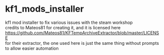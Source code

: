 # kf1_mods_installer
kf1 mod installer to fix various issues with the steam workshop \
credits to Mateos81 for creating it, and it is licensed here https://github.com/Mateos81/KFTempArchiveExtractor/blob/master/LICENSE \
for their extractor, the one used here is just the same thing without prompts to allow easier automation
